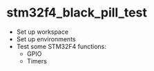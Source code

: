 # stm32f4_black_pill_test
- Set up workspace
- Set up environments
- Test some STM32F4 functions:
	+ GPIO
	+ Timers
